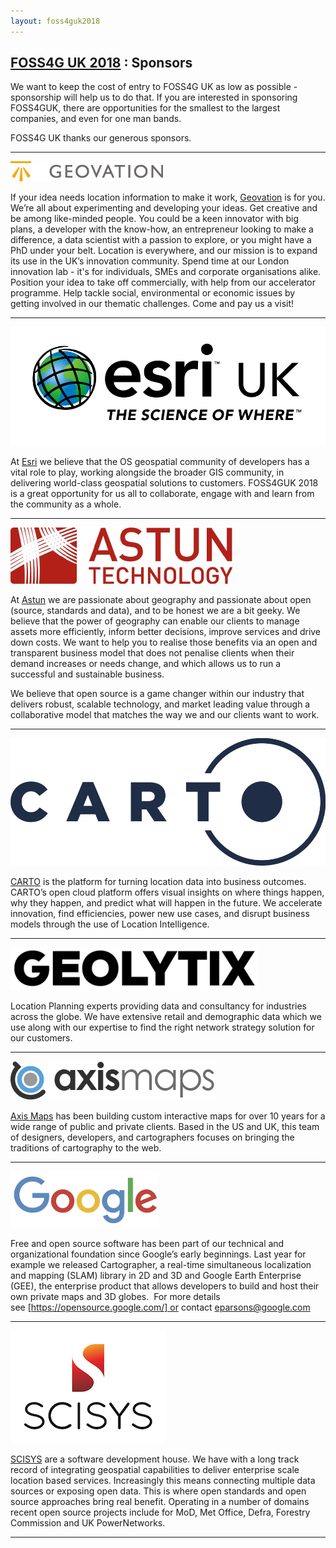 ```yaml
---
layout: foss4guk2018
---
```

## [FOSS4G UK 2018](/foss4guk2018/) : Sponsors

We want to keep the cost of entry to FOSS4G UK as low as possible - sponsorship will help us to do that. If you are interested in sponsoring FOSS4GUK, there are opportunities for the smallest to the largest companies, and even for one man bands.

FOSS4G UK thanks our generous sponsors.

---

<a name="geovation"></a>
[![alt text](images/GeoVationHubLogo.png "Geovation")](https://geovation.uk)

If your idea needs location information to make it work, [Geovation](https://geovation.uk) is for you. We’re all about experimenting and developing your ideas. Get creative and be among like-minded people. You could be a keen innovator with big plans, a developer with the know-how, an entrepreneur looking to make a difference, a data scientist with a passion to explore, or you might have a PhD under your belt. Location is everywhere, and our mission is to expand its use in the UK’s innovation community. Spend time at our London innovation lab - it's for individuals, SMEs and corporate organisations alike. Position your idea to take off commercially, with help from our accelerator programme. Help tackle social, environmental or economic issues by getting involved in our thematic challenges. Come and pay us a visit!

---

<a name="esriuk"></a>
[![alt text](images/0015-gold-esri.PNG "Esri UK")](http://www.esriuk.com)

At [Esri](http://www.esriuk.com) we believe that the OS geospatial community of developers has a vital role to play, working alongside the broader GIS community, in delivering world-class geospatial solutions to customers.  FOSS4GUK 2018 is a great opportunity for us all to collaborate, engage with and learn from the community as a whole.

---

<a name="astun"></a>
[![alt text](images/astun_lge.png "Astun")](http://www.astuntechnology.com)

At [Astun](http://www.astuntechnology.com) we are passionate about geography and passionate about open (source, standards and data), and to be honest we are a bit geeky. We believe that the power of geography can enable our clients to manage assets more efficiently, inform better decisions, improve services and drive down costs. We want to help you to realise those benefits via an open and transparent business model that does not penalise clients when their demand increases or needs change, and which allows us to run a successful and sustainable business.

We believe that open source is a game changer within our industry that delivers robust, scalable technology, and market leading value through a collaborative model that matches the way we and our clients want to work.

---

<a name="carto"></a>
[![alt text](images/0018-silver-carto.png "Carto")](http://www.carto.com)

[CARTO](http://www.carto.com) is the platform for turning location data into business outcomes. CARTO’s open cloud platform offers visual insights on where things happen, why they happen, and predict what will happen in the future. We accelerate innovation, find efficiencies, power new use cases, and disrupt business models through the use of Location Intelligence.

---

<a name="geolytix"></a>
[![alt text](images/geolytix.png "Geolytix")](http://www.geolytix.co.uk)

Location Planning experts providing data and consultancy for industries across the globe. We have extensive retail and demographic data which we use along with our expertise to find the right network strategy solution for our customers.

---

<a name="axismaps"></a>
[![alt text](images/0019-bronze-axis-maps.png "Axis Maps")](http://www.axismaps.com)

[Axis Maps](http://www.axismaps.com) has been building custom interactive maps for over 10 years for a wide range of public and private clients. Based in the US and UK, this team of designers, developers, and cartographers focuses on bringing the traditions of cartography to the web.

---

<a name="google"></a>
[![alt text](images/google_small.png "Google")](http://www.google.com)

Free and open source software has been part of our technical and organizational foundation since Google’s early beginnings. Last year for example we released Cartographer, a real-time simultaneous localization and mapping (SLAM) library in 2D and 3D and Google Earth Enterprise (GEE), the enterprise product that allows developers to build and host their own private maps and 3D globes.  For more details see [https://opensource.google.com/] or contact [eparsons@google.com](mailto:eparsons@google.com)

---

<a name="scisys"></a>
[![alt text](images/0020-bronze-Scisys.jpg "Scisys")](http://gis.scisys.co.uk)

[SCISYS](http://gis.scisys.co.uk) are a software development house. We have with a long track record of integrating geospatial capabilities to deliver enterprise scale location based services. Increasingly this means connecting multiple data sources or exposing open data. This is where open standards and open source approaches bring real benefit. Operating in a number of domains recent open source projects include for MoD, Met Office, Defra, Forestry Commission and UK PowerNetworks.

---
